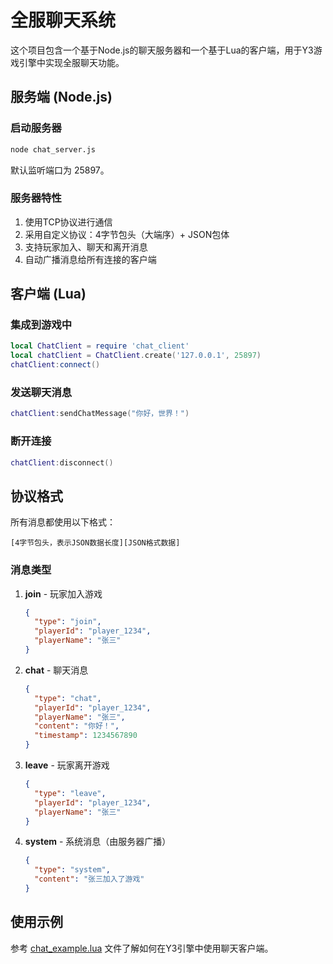 # 全服聊天系统

这个项目包含一个基于Node.js的聊天服务器和一个基于Lua的客户端，用于Y3游戏引擎中实现全服聊天功能。

## 服务端 (Node.js)

### 启动服务器

```bash
node chat_server.js
```

默认监听端口为 25897。

### 服务器特性

1. 使用TCP协议进行通信
2. 采用自定义协议：4字节包头（大端序）+ JSON包体
3. 支持玩家加入、聊天和离开消息
4. 自动广播消息给所有连接的客户端

## 客户端 (Lua)

### 集成到游戏中

```lua
local ChatClient = require 'chat_client'
local chatClient = ChatClient.create('127.0.0.1', 25897)
chatClient:connect()
```

### 发送聊天消息

```lua
chatClient:sendChatMessage("你好，世界！")
```

### 断开连接

```lua
chatClient:disconnect()
```

## 协议格式

所有消息都使用以下格式：

```
[4字节包头，表示JSON数据长度][JSON格式数据]
```

### 消息类型

1. **join** - 玩家加入游戏
   ```json
   {
     "type": "join",
     "playerId": "player_1234",
     "playerName": "张三"
   }
   ```

2. **chat** - 聊天消息
   ```json
   {
     "type": "chat",
     "playerId": "player_1234",
     "playerName": "张三",
     "content": "你好！",
     "timestamp": 1234567890
   }
   ```

3. **leave** - 玩家离开游戏
   ```json
   {
     "type": "leave",
     "playerId": "player_1234",
     "playerName": "张三"
   }
   ```

4. **system** - 系统消息（由服务器广播）
   ```json
   {
     "type": "system",
     "content": "张三加入了游戏"
   }
   ```

## 使用示例

参考 [chat_example.lua](chat_example.lua) 文件了解如何在Y3引擎中使用聊天客户端。